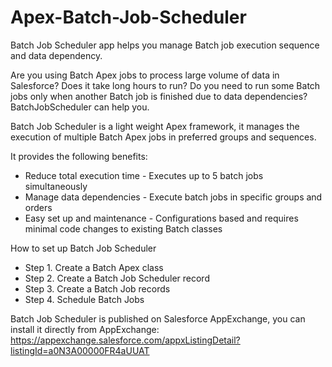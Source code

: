 # Apex-Batch-Job-Scheduler
Batch Job Scheduler app helps you manage Batch job execution sequence and data dependency.

Are you using Batch Apex jobs to process large volume of data in Salesforce? Does it take long hours to run? Do you need to run some Batch jobs only when another Batch job is finished due to data dependencies? BatchJobScheduler can help you.

Batch Job Scheduler is a light weight Apex framework, it manages the execution of multiple Batch Apex jobs in preferred groups and sequences.

It provides the following benefits:

* Reduce total execution time - Executes up to 5 batch jobs simultaneously
* Manage data dependencies - Execute batch jobs in specific groups and orders
* Easy set up and maintenance - Configurations based and requires minimal code changes to existing Batch classes


How to set up Batch Job Scheduler
* Step 1. Create a Batch Apex class
* Step 2. Create a Batch Job Scheduler record
* Step 3. Create a Batch Job records
* Step 4. Schedule Batch Jobs

Batch Job Scheduler is published on Salesforce AppExchange, you can install it directly from AppExchange:
https://appexchange.salesforce.com/appxListingDetail?listingId=a0N3A00000FR4aUUAT
